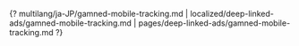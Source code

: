 {? multilang/ja-JP/gamned-mobile-tracking.md | localized/deep-linked-ads/gamned-mobile-tracking.md | pages/deep-linked-ads/gamned-mobile-tracking.md ?}
